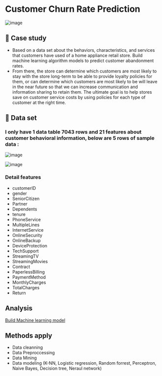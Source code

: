 # Customer Churn Rate Prediction

![image](https://github.com/DooPhiLong/Customer-Churn-Rate-Prediction/assets/120476961/42150853-4ce5-490e-8f9f-45a24b8a5c6f)

## 💼 Case study
- Based on a data set about the behaviors, characteristics, and services that customers have used of a home appliance retail store. Build machine learning algorithm models to predict customer abandonment rates.
- From there, the store can determine which customers are most likely to stay with the store long-term to be able to provide loyalty policies for them, or can determine which customers are most likely to be will leave in the near future so that we can increase communication and information sharing to retain them. The ultimate goal is to help stores save on customer service costs by using policies for each type of customer at the right time.
## 📁 Data set
### I only have 1 data table 7043 rows and 21 features about customer behavioral information, below are 5 rows of sample data :

![image](https://github.com/DooPhiLong/Customer-Churn-Rate-Prediction/assets/120476961/a368b568-dca1-4484-81e9-69d9156e1eb8)

![image](https://github.com/DooPhiLong/Customer-Churn-Rate-Prediction/assets/120476961/f0016c47-62d0-498b-81d9-e16aa7b07859)

### Detail features
- customerID        
- gender            
- SeniorCitizen     
- Partner           
- Dependents       
- tenure            
- PhoneService     
- MultipleLines     
- InternetService   
- OnlineSecurity    
- OnlineBackup      
- DeviceProtection  
- TechSupport       
- StreamingTV       
- StreamingMovies   
- Contract          
- PaperlessBilling  
- PaymentMethod     
- MonthlyCharges    
- TotalCharges      
- Return
## Analysis
[Build Machine learning model](https://github.com/DooPhiLong/Customer-Churn-Rate-Prediction/blob/main/Project%20Customer%20churn%20classification.ipynb )
## Methods apply
- Data cleanning
- Data Preproccessing
- Data Mining
- Data modeling (K-NN, Logistic regression, Random forrest, Perceptron, Naive Bayes, Decision tree, Neraul network)
     
